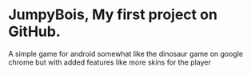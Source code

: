 # JumpyBois, My first project on GitHub.
A simple game for android somewhat like the dinosaur game on google chrome but with added features like more skins for the player
